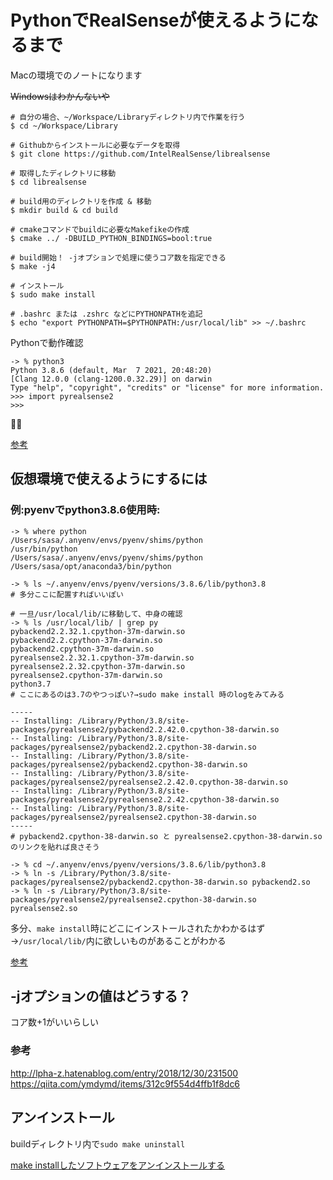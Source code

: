 # PythonでRealSenseが使えるようになるまで

Macの環境でのノートになります

~~Windowsはわかんないや~~

```
# 自分の場合、~/Workspace/Libraryディレクトリ内で作業を行う
$ cd ~/Workspace/Library

# Githubからインストールに必要なデータを取得
$ git clone https://github.com/IntelRealSense/librealsense

# 取得したディレクトリに移動
$ cd librealsense

# build用のディレクトリを作成 & 移動
$ mkdir build & cd build

# cmakeコマンドでbuildに必要なMakefikeの作成
$ cmake ../ -DBUILD_PYTHON_BINDINGS=bool:true

# build開始！ -jオプションで処理に使うコア数を指定できる
$ make -j4

# インストール
$ sudo make install

# .bashrc または .zshrc などにPYTHONPATHを追記
$ echo "export PYTHONPATH=$PYTHONPATH:/usr/local/lib" >> ~/.bashrc
```

Pythonで動作確認

```
-> % python3
Python 3.8.6 (default, Mar  7 2021, 20:48:20) 
[Clang 12.0.0 (clang-1200.0.32.29)] on darwin
Type "help", "copyright", "credits" or "license" for more information.
>>> import pyrealsense2
>>> 
```

🎉🥳

[参考](https://github.com/IntelRealSense/librealsense/issues/5275#issuecomment-555830996)

## 仮想環境で使えるようにするには

### 例:pyenvでpython3.8.6使用時:

```
-> % where python
/Users/sasa/.anyenv/envs/pyenv/shims/python
/usr/bin/python
/Users/sasa/.anyenv/envs/pyenv/shims/python
/Users/sasa/opt/anaconda3/bin/python

-> % ls ~/.anyenv/envs/pyenv/versions/3.8.6/lib/python3.8
# 多分ここに配置すればいいぽい

# 一旦/usr/local/lib/に移動して、中身の確認
-> % ls /usr/local/lib/ | grep py              
pybackend2.2.32.1.cpython-37m-darwin.so
pybackend2.2.cpython-37m-darwin.so
pybackend2.cpython-37m-darwin.so
pyrealsense2.2.32.1.cpython-37m-darwin.so
pyrealsense2.2.32.cpython-37m-darwin.so
pyrealsense2.cpython-37m-darwin.so
python3.7
# ここにあるのは3.7のやつっぽい?→sudo make install 時のlogをみてみる

-----
-- Installing: /Library/Python/3.8/site-packages/pyrealsense2/pybackend2.2.42.0.cpython-38-darwin.so
-- Installing: /Library/Python/3.8/site-packages/pyrealsense2/pybackend2.2.cpython-38-darwin.so
-- Installing: /Library/Python/3.8/site-packages/pyrealsense2/pybackend2.cpython-38-darwin.so
-- Installing: /Library/Python/3.8/site-packages/pyrealsense2/pyrealsense2.2.42.0.cpython-38-darwin.so
-- Installing: /Library/Python/3.8/site-packages/pyrealsense2/pyrealsense2.2.42.cpython-38-darwin.so
-- Installing: /Library/Python/3.8/site-packages/pyrealsense2/pyrealsense2.cpython-38-darwin.so
-----
# pybackend2.cpython-38-darwin.so と pyrealsense2.cpython-38-darwin.so のリンクを貼れば良さそう

-> % cd ~/.anyenv/envs/pyenv/versions/3.8.6/lib/python3.8
-> % ln -s /Library/Python/3.8/site-packages/pyrealsense2/pybackend2.cpython-38-darwin.so pybackend2.so
-> % ln -s /Library/Python/3.8/site-packages/pyrealsense2/pyrealsense2.cpython-38-darwin.so pyrealsense2.so
```

多分、`make install`時にどこにインストールされたかわかるはず→`/usr/local/lib/`内に欲しいものがあることがわかる

[参考](https://github.com/IntelRealSense/librealsense/issues/5275#issuecomment-565902666)

## -jオプションの値はどうする？

コア数+1がいいらしい

### 参考
http://lpha-z.hatenablog.com/entry/2018/12/30/231500
https://qiita.com/ymdymd/items/312c9f554d4ffb1f8dc6

## アンインストール

buildディレクトリ内で`sudo make uninstall`

[make installしたソフトウェアをアンインストールする](https://leico.github.io/TechnicalNote/Linux/make-uninstall)
